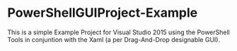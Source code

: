 # PowerShellGUIProject-Example
This is a simple Example Project for Visual Studio 2015 using the PowerShell Tools in conjuntion with the Xaml (a per Drag-And-Drop designable GUI).
